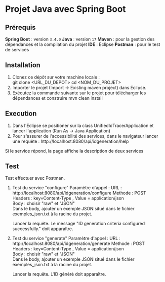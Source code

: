 # Projet Java avec Spring Boot

## Prérequis
**Spring Boot** : version `3.4.0`
**Java** : version `17`
**Maven**  : pour la gestion des dépendances et la compilation du projet
**IDE**  : Eclipse
**Postman** : pour le test de services

## Installation

1. Clonez ce dépôt sur votre machine locale :  
   git clone <URL_DU_DEPOT>
   cd <NOM_DU_PROJET>
2. Importer le projet (Import -> Existing maven project) dans Eclipse.
3.  Exécutez la commande suivante sur le projet pour télécharger les dépendances et construire
     mvn clean install
## Execution
1.  Dans l'Eclipse se positioner sur la class UnifiedIdTracerApplication et lancer l'application (Run As -> Java Application)
2.  Pour s'assurer de l'accessibilité des services, dans le navigateur lancer une requête :
    http://localhost:8080/api/idgeneration/help

   Si le service répond, la page affiche la description de deux services
## Test
Test effectuer avec Postman.

1. Test du service "configure"
   Paramètre d'appel :
   URL : http://localhost:8080/api/idgeneration/configure
   Methode : POST
   Headers : key=Content-Type , Value = application/json   
   Body : choisir "raw" et  "JSON"   
   Dans le body, ajouter un exemple JSON situé dans le fichier exemples_json.txt à la racine du projet.
   
   Lancer la requête. Le message "ID generation criteria configured successfully." doit apparaître.

2. Test du service "generate"
   Paramètre d'appel :
   URL : http://localhost:8080/api/idgeneration/generate
   Methode : POST
   Headers : key=Content-Type , Value = application/json   
   Body : choisir "raw" et "JSON"   
   Dans le body, ajouter un exemple JSON situé dans le fichier exemples_json.txt à la racine du projet.
   
   Lancer la requête. L'ID généré doit apparaître.


   

